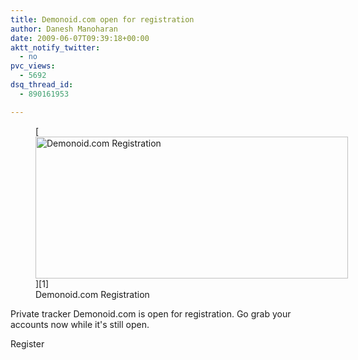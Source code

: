 ```yaml
---
title: Demonoid.com open for registration
author: Danesh Manoharan
date: 2009-06-07T09:39:18+00:00
aktt_notify_twitter:
  - no
pvc_views:
  - 5692
dsq_thread_id:
  - 890161953

---
```

<figure id="attachment_1507" aria-describedby="caption-attachment-1507" style="width: 500px" class="wp-caption alignnone">[<img loading="lazy" class="size-medium wp-image-1507" title="demonoidcom-register" src="/wp-content/uploads/2009/06/demonoidcom-register-500x227.png" alt="Demonoid.com Registration" width="500" height="227" srcset="/wp-content/uploads/2009/06/demonoidcom-register-500x227.png 500w, /wp-content/uploads/2009/06/demonoidcom-register-1024x464.png 1024w, /wp-content/uploads/2009/06/demonoidcom-register.png 1903w" sizes="(max-width: 500px) 100vw, 500px" />][1]<figcaption id="caption-attachment-1507" class="wp-caption-text">Demonoid.com Registration</figcaption></figure>

Private tracker Demonoid.com is open for registration. Go grab your accounts now while it's still open.

Register

 [1]: /wp-content/uploads/2009/06/demonoidcom-register.png